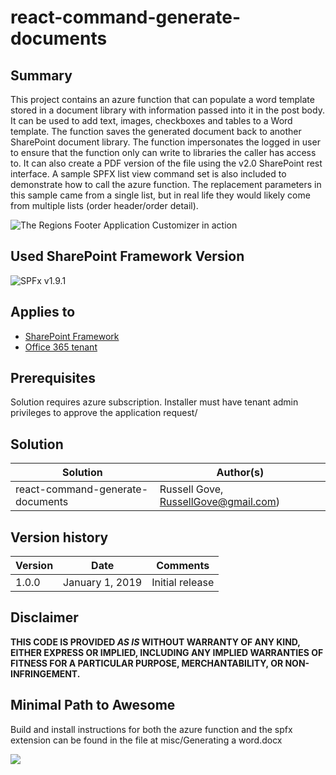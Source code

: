 # react-command-generate-documents

## Summary
This project contains an azure function that can populate a word template stored in a document library with information passed into it in the post body. It can be used to add text, images, checkboxes and tables to a Word template. The function saves the generated document back to another SharePoint document library. The function impersonates the logged in user to ensure that the function only can write to libraries the caller has access to. It can also create a PDF version of the file using the  v2.0 SharePoint rest interface. 
A sample SPFX list view command set is also included to demonstrate how to call the azure function. The replacement parameters in this sample came from a single list, but in real life they would likely come from multiple lists (order header/order detail). 

![The Regions Footer Application Customizer in action](./misc/GenerateDocs.png)

## Used SharePoint Framework Version

![SPFx v1.9.1](https://img.shields.io/badge/SPFx-1.9.1-green.svg)

## Applies to

* [SharePoint Framework](https://dev.office.com/sharepoint)
* [Office 365 tenant](https://dev.office.com/sharepoint/docs/spfx/set-up-your-development-environment)

## Prerequisites
 
Solution requires azure subscription. Installer must have tenant admin privileges to approve the application request/

## Solution

Solution|Author(s)
--------|---------
react-command-generate-documents|Russell Gove, RussellGove@gmail.com)

## Version history

Version|Date|Comments
-------|----|--------
1.0.0|January 1, 2019|Initial release

## Disclaimer

**THIS CODE IS PROVIDED *AS IS* WITHOUT WARRANTY OF ANY KIND, EITHER EXPRESS OR IMPLIED, INCLUDING ANY IMPLIED WARRANTIES OF FITNESS FOR A PARTICULAR PURPOSE, MERCHANTABILITY, OR NON-INFRINGEMENT.**

## Minimal Path to Awesome

Build and install instructions for both the azure function and the spfx extension  can be found in the file at misc/Generating a word.docx

<img src="https://m365-visitor-stats.azurewebsites.net/sp-dev-fx-extensions/samples/react-command-generate-document" />
